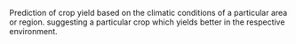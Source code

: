 Prediction of crop yield based on the climatic conditions of a particular area or region.
suggesting a particular crop which yields better in the respective environment.
